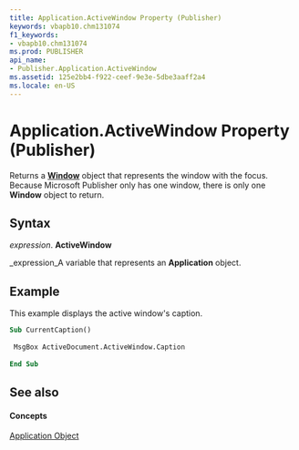 ```yaml
---
title: Application.ActiveWindow Property (Publisher)
keywords: vbapb10.chm131074
f1_keywords:
- vbapb10.chm131074
ms.prod: PUBLISHER
api_name:
- Publisher.Application.ActiveWindow
ms.assetid: 125e2bb4-f922-ceef-9e3e-5dbe3aaff2a4
ms.locale: en-US
---
```



# Application.ActiveWindow Property (Publisher)

Returns a  **[Window](window-object-publisher.md)** object that represents the window with the focus. Because Microsoft Publisher only has one window, there is only one **Window** object to return.


## Syntax

 _expression_. **ActiveWindow**

 _expression_A variable that represents an  **Application** object.


## Example

This example displays the active window's caption.


```vb
Sub CurrentCaption() 
 
 MsgBox ActiveDocument.ActiveWindow.Caption 
 
End Sub
```


## See also


#### Concepts


 [Application Object](application-object-publisher.md)

